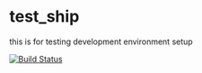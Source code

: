 # test_ship
this is for testing development environment setup

[![Build Status](https://api.shippable.com/projects/54c8b4ab5ab6cc13528a05ae/badge?branchName=master)](https://app.shippable.com/projects/54c8b4ab5ab6cc13528a05ae/builds/latest)